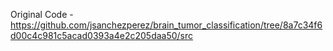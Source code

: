 Original Code - https://github.com/jsanchezperez/brain_tumor_classification/tree/8a7c34f6d00c4c981c5acad0393a4e2c205daa50/src
